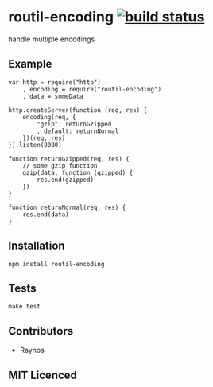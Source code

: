# routil-encoding [![build status][1]][2]

handle multiple encodings

## Example

    var http = require("http")
        , encoding = require("routil-encoding")
        , data = someData

    http.createServer(function (req, res) {
        encoding(req, {
            "gzip": returnGzipped
            , default: returnNormal
        })(req, res)
    }).listen(8080)

    function returnGzipped(req, res) {
        // some gzip function
        gzip(data, function (gzipped) {
            res.end(gzipped)
        })
    }

    function returnNormal(req, res) {
        res.end(data)
    }

## Installation

`npm install routil-encoding`

## Tests

`make test`

## Contributors

 - Raynos

## MIT Licenced

  [1]: https://secure.travis-ci.org/Raynos/routil-encoding.png
  [2]: http://travis-ci.org/Raynos/routil-encoding